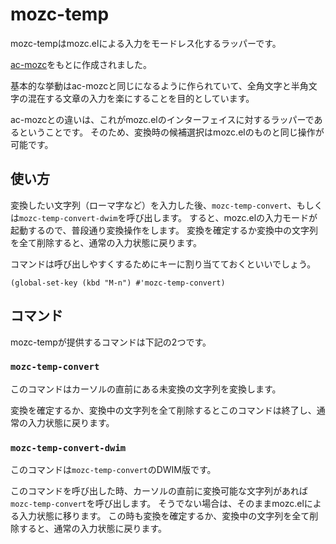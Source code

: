 # mozc-temp

mozc-tempはmozc.elによる入力をモードレス化するラッパーです。

[ac-mozc](https://github.com/igjit/ac-mozc)をもとに作成されました。

基本的な挙動はac-mozcと同じになるように作られていて、全角文字と半角文字の混在する文章の入力を楽にすることを目的としています。

ac-mozcとの違いは、これがmozc.elのインターフェイスに対するラッパーであるということです。
そのため、変換時の候補選択はmozc.elのものと同じ操作が可能です。

## 使い方

変換したい文字列（ローマ字など）を入力した後、`mozc-temp-convert`、もしくは`mozc-temp-convert-dwim`を呼び出します。
すると、mozc.elの入力モードが起動するので、普段通り変換操作をします。
変換を確定するか変換中の文字列を全て削除すると、通常の入力状態に戻ります。

コマンドは呼び出しやすくするためにキーに割り当てておくといいでしょう。

```emacs-lisp
(global-set-key (kbd "M-n") #'mozc-temp-convert)
```

## コマンド

mozc-tempが提供するコマンドは下記の2つです。

### `mozc-temp-convert`

このコマンドはカーソルの直前にある未変換の文字列を変換します。

変換を確定するか、変換中の文字列を全て削除するとこのコマンドは終了し、通常の入力状態に戻ります。

### `mozc-temp-convert-dwim`

このコマンドは`mozc-temp-convert`のDWIM版です。

このコマンドを呼び出した時、カーソルの直前に変換可能な文字列があれば`mozc-temp-convert`を呼び出します。
そうでない場合は、そのままmozc.elによる入力状態に移ります。
この時も変換を確定するか、変換中の文字列を全て削除すると、通常の入力状態に戻ります。
